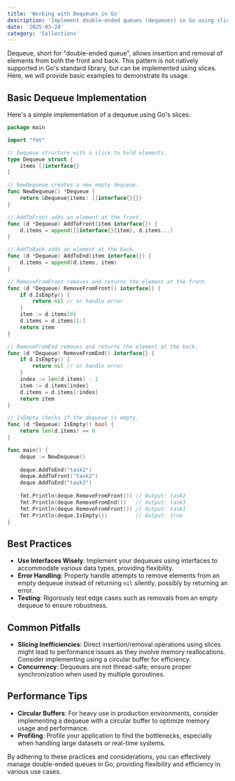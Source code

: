```yaml
---
title: 'Working with Dequeues in Go'
description: 'Implement double-ended queues (dequeues) in Go using slices and demonstrate their functionality.'
date: '2025-03-24'
category: 'Collections'
---
```


Dequeue, short for "double-ended queue", allows insertion and removal of elements from both the front and back. This pattern is not natively supported in Go's standard library, but can be implemented using slices. Here, we will provide basic examples to demonstrate its usage.

## Basic Dequeue Implementation

Here's a simple implementation of a dequeue using Go's slices:

```go
package main

import "fmt"

// Dequeue structure with a slice to hold elements.
type Dequeue struct {
	items []interface{}
}

// NewDequeue creates a new empty dequeue.
func NewDequeue() *Dequeue {
	return &Dequeue{items: []interface{}{}}
}

// AddToFront adds an element at the front.
func (d *Dequeue) AddToFront(item interface{}) {
	d.items = append([]interface{}{item}, d.items...)
}

// AddToBack adds an element at the back.
func (d *Dequeue) AddToEnd(item interface{}) {
	d.items = append(d.items, item)
}

// RemoveFromFront removes and returns the element at the front.
func (d *Dequeue) RemoveFromFront() interface{} {
	if d.IsEmpty() {
		return nil // or handle error
	}
	item := d.items[0]
	d.items = d.items[1:]
	return item
}

// RemoveFromEnd removes and returns the element at the back.
func (d *Dequeue) RemoveFromEnd() interface{} {
	if d.IsEmpty() {
		return nil // or handle error
	}
	index := len(d.items) - 1
	item := d.items[index]
	d.items = d.items[:index]
	return item
}

// IsEmpty checks if the dequeue is empty.
func (d *Dequeue) IsEmpty() bool {
	return len(d.items) == 0
}

func main() {
	deque := NewDequeue()
	
	deque.AddToEnd("task1")
	deque.AddToFront("task2")
	deque.AddToEnd("task3")
	
	fmt.Println(deque.RemoveFromFront()) // Output: task2
	fmt.Println(deque.RemoveFromEnd())   // Output: task3
	fmt.Println(deque.RemoveFromFront()) // Output: task1
	fmt.Println(deque.IsEmpty())         // Output: true
}
```

## Best Practices

- **Use Interfaces Wisely**: Implement your dequeues using interfaces to accommodate various data types, providing flexibility.
- **Error Handling**: Properly handle attempts to remove elements from an empty dequeue instead of returning `nil` silently, possibly by returning an error.
- **Testing**: Rigorously test edge cases such as removals from an empty dequeue to ensure robustness.

## Common Pitfalls

- **Slicing Inefficiencies**: Direct insertion/removal operations using slices might lead to performance issues as they involve memory reallocations. Consider implementing using a circular buffer for efficiency.
- **Concurrency**: Dequeues are not thread-safe; ensure proper synchronization when used by multiple goroutines.

## Performance Tips

- **Circular Buffers**: For heavy use in production environments, consider implementing a dequeue with a circular buffer to optimize memory usage and performance.
- **Profiling**: Profile your application to find the bottlenecks, especially when handling large datasets or real-time systems. 

By adhering to these practices and considerations, you can effectively manage double-ended queues in Go, providing flexibility and efficiency in various use cases.